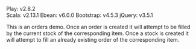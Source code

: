 Play: v2.8.2<br>
Scala: v2.13.1
Ebean: v6.0.0
Bootstrap: v4.5.3
jQuery: v3.5.1

This is an orders demo.
Once an order is created it will attempt to be filled by the current stock of the corresponding item.
Once a stock is created it will attempt to fill an already existing order of the corresponding item.
